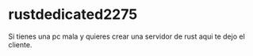 # rustdedicated2275
Si tienes una pc mala y quieres crear una servidor de rust aqui te dejo el cliente.
